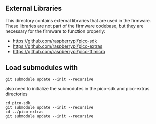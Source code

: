 
## External Libraries

This directory contains external libraries that are used in the firmware. These libraries are not part of the firmware codebase, but they are necessary for the firmware to function properly:
- https://github.com/raspberrypi/pico-sdk
- https://github.com/raspberrypi/pico-extras
- https://github.com/raspberrypi/pico-tflmicro


## Load submodules with 
```
git submodule update --init --recursive
```


also need to initialize the submodules in the pico-sdk and pico-extras directories
```
cd pico-sdk
git submodule update --init --recursive
cd ../pico-extras
git submodule update --init --recursive
```

